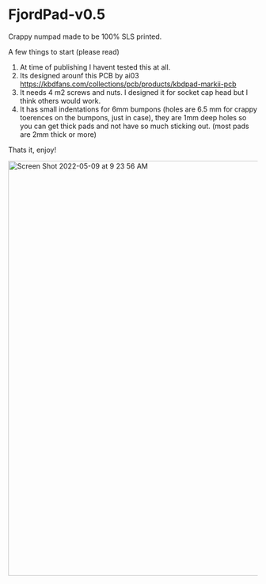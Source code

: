 # FjordPad-v0.5
Crappy numpad made to be 100% SLS printed.

A few things to start (please read)

1. At time of publishing I havent tested this at all. 
2. Its designed arounf this PCB by ai03 https://kbdfans.com/collections/pcb/products/kbdpad-markii-pcb
3. It needs 4 m2 screws and nuts. I designed it for socket cap head but I think others would work.
4. It has small indentations for 6mm bumpons (holes are 6.5 mm for crappy toerences on the bumpons, just in case), they are 1mm deep holes so you can get thick pads and not have so much sticking out. (most pads are 2mm thick or more)

Thats it, enjoy!

<img width="839" alt="Screen Shot 2022-05-09 at 9 23 56 AM" src="https://user-images.githubusercontent.com/91857314/167419591-4895bca4-360c-47ab-a4f9-7edb64d6e02f.png">
